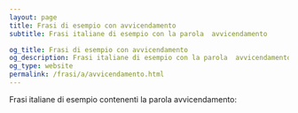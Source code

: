 ```yaml
---
layout: page
title: Frasi di esempio con avvicendamento 
subtitle: Frasi italiane di esempio con la parola  avvicendamento

og_title: Frasi di esempio con avvicendamento 
og_description: Frasi italiane di esempio con la parola  avvicendamento
og_type: website
permalink: /frasi/a/avvicendamento.html
---
```


Frasi italiane di esempio contenenti la parola avvicendamento:



